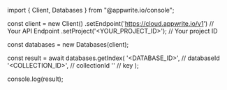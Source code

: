 import { Client, Databases } from "@appwrite.io/console";

const client = new Client()
    .setEndpoint('https://cloud.appwrite.io/v1') // Your API Endpoint
    .setProject('&lt;YOUR_PROJECT_ID&gt;'); // Your project ID

const databases = new Databases(client);

const result = await databases.getIndex(
    '<DATABASE_ID>', // databaseId
    '<COLLECTION_ID>', // collectionId
    '' // key
);

console.log(result);
